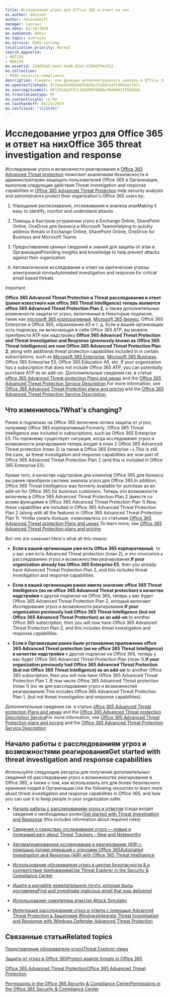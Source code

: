 ```yaml
---
title: Исследование угроз для Office 365 и ответ на них
ms.author: deniseb
author: denisebmsft
manager: laurawi
ms.date: 03/18/2019
ms.audience: Admin
ms.topic: overview
ms.service: O365-seccomp
localization_priority: Normal
search.appverid:
- MET150
- MOE150
ms.assetid: 32405da5-bee1-4a4b-82e5-8399df94c512
ms.collection:
- M365-security-compliance
description: Узнайте, как функции интеллектуального анализа в Office 365 Advanced Threat protection помогают находить угрозы в Организации, отвечать на вредоносные программы, фишингы и другие атаки, обнаруженные в Office 365 от вашего имени, и искать угрозу показател.
ms.openlocfilehash: 6f7e6e0a49bb4035458af2e9d7e45fd954a1f9fc
ms.sourcegitcommit: 0017dc6a5f81c165d9dfd88be39a6bb17856582e
ms.translationtype: MT
ms.contentlocale: ru-RU
ms.lasthandoff: 04/23/2019
ms.locfileid: "32265401"
---
```

# <a name="office-365-threat-investigation-and-response"></a><span data-ttu-id="c2dc0-103">Исследование угроз для Office 365 и ответ на них</span><span class="sxs-lookup"><span data-stu-id="c2dc0-103">Office 365 threat investigation and response</span></span>

<span data-ttu-id="c2dc0-104">Исследование угроз и возможности реагирования в [Office 365 Advanced Threat protection](office-365-atp.md) помогают аналитикам безопасности и администраторам защищать пользователей Office 365 в Организации, выполнив следующие действия:</span><span class="sxs-lookup"><span data-stu-id="c2dc0-104">Threat investigation and response capabilities in [Office 365 Advanced Threat Protection](office-365-atp.md) help security analysts and administrators protect their organization's Office 365 users by:</span></span>
  
1. <span data-ttu-id="c2dc0-105">Упрощение распознавания, отслеживания и анализа атак</span><span class="sxs-lookup"><span data-stu-id="c2dc0-105">Making it easy to identify, monitor and understand attacks</span></span>
    
2. <span data-ttu-id="c2dc0-106">Помощь в быстром устранении угроз в Exchange Online, SharePoint Online, OneDrive для бизнеса и Microsoft Teams</span><span class="sxs-lookup"><span data-stu-id="c2dc0-106">Helping to quickly address threats in Exchange Online, SharePoint Online, OneDrive for Business and Microsoft Teams</span></span>
    
3. <span data-ttu-id="c2dc0-107">Предоставление ценных сведений и знаний для защиты от атак в Организации</span><span class="sxs-lookup"><span data-stu-id="c2dc0-107">Providing insights and knowledge to help prevent attacks against their organization</span></span>

4. <span data-ttu-id="c2dc0-108">Автоматическое исследование и ответ на критические угрозы электронной почты</span><span class="sxs-lookup"><span data-stu-id="c2dc0-108">Automated investigation and response for critical email based threats</span></span>
    
> [!IMPORTANT]
> <span data-ttu-id="c2dc0-109">**Office 365 Advanced Threat Protection и Threat расследования и ответ (ранее известного как office 365 Threat Intelligence) теперь являются office 365 Advanced Threat Protection Plan 2**, а также дополнительные возможности защиты от угроз, включенные в Некоторые подписки, такие как [microsoft 365 корпоративный](https://www.microsoft.com/microsoft-365/enterprise/home), [Microsoft 365 бизнес](https://www.microsoft.com/microsoft-365/business), Office 365 Enterprise и Office 365, образование A5 и т. д. Если в вашей организации есть подписка, не включающая в себя Office 365 ATP, вы можете приобрести ATP как надстройку.</span><span class="sxs-lookup"><span data-stu-id="c2dc0-109">**Office 365 Advanced Threat Protection and Threat Investigation and Response (previously known as Office 365 Threat Intelligence) are now Office 365 Advanced Threat Protection Plan 2**, along with additional threat protection capabilities included in in certain subscriptions, such as [Microsoft 365 Enterprise](https://www.microsoft.com/microsoft-365/enterprise/home), [Microsoft 365 Business](https://www.microsoft.com/microsoft-365/business), Office 365 Enterprise E5, Office 365 Education A5, etc. If your organization has a subscription that does not include Office 365 ATP, you can potentially purchase ATP as an add-on.</span></span> <span data-ttu-id="c2dc0-110">Дополнительные сведения см. в статье [office 365 Advanced Threat protection Plans and ценах](https://products.office.com/exchange/advance-threat-protection) and the [Office 365 Advanced Threat Protection Service Description](https://docs.microsoft.com/office365/servicedescriptions/office-365-advanced-threat-protection-service-description#whats-new-in-office-365-advanced-threat-protection-atp).</span><span class="sxs-lookup"><span data-stu-id="c2dc0-110">For more information, see [Office 365 Advanced Threat Protection plans and pricing](https://products.office.com/exchange/advance-threat-protection) and the [Office 365 Advanced Threat Protection Service Description](https://docs.microsoft.com/office365/servicedescriptions/office-365-advanced-threat-protection-service-description#whats-new-in-office-365-advanced-threat-protection-atp).</span></span> 
  
## <a name="whats-changing"></a><span data-ttu-id="c2dc0-111">Что изменилось?</span><span class="sxs-lookup"><span data-stu-id="c2dc0-111">What's changing?</span></span>

<span data-ttu-id="c2dc0-112">Ранее в подписках на Office 365 включена логика защиты от угроз, например Office 365 корпоративный.</span><span class="sxs-lookup"><span data-stu-id="c2dc0-112">Formerly, Office 365 Threat Intelligence was included in subscriptions, such as Office 365 Enterprise E5.</span></span> <span data-ttu-id="c2dc0-113">По-прежнему существует ситуация, когда исследование угроз и возможности реагирования теперь входят в план 2 Office 365 Advanced Threat protection (план 2) (а также в Office 365 Enterprise ~).</span><span class="sxs-lookup"><span data-stu-id="c2dc0-113">This is still the case, as threat investigation and response capabilities are now part of Office 365 Advanced Threat Protection Plan 2 (and this is included in Office 365 Enterprise E5).</span></span> 

<span data-ttu-id="c2dc0-114">Кроме того, в качестве надстройки для клиентов Office 365 для бизнеса вы ранее приобрели систему анализа угроз для Office 365.</span><span class="sxs-lookup"><span data-stu-id="c2dc0-114">In addition, Office 365 Threat Intelligence was formerly available for purchase as an add-on for Office 365 for business customers.</span></span> <span data-ttu-id="c2dc0-115">Теперь эти возможности включены в Office 365 Advanced Threat Protection Plan 2 (вместе со всеми функциями в Office 365 Advanced Threat Protection Plan 1).</span><span class="sxs-lookup"><span data-stu-id="c2dc0-115">Now, these capabilities are included in Office 365 Advanced Threat Protection Plan 2 (along with all the features in Office 365 Advanced Threat Protection Plan 1).</span></span> <span data-ttu-id="c2dc0-116">Чтобы узнать больше, ознакомьтесь со статьями [Office 365 Advanced Threat protection Plans and ценах](https://products.office.com/exchange/advance-threat-protection).</span><span class="sxs-lookup"><span data-stu-id="c2dc0-116">To learn more, see [Office 365 Advanced Threat Protection plans and pricing](https://products.office.com/exchange/advance-threat-protection).</span></span>

<span data-ttu-id="c2dc0-117">Вот что это означает:</span><span class="sxs-lookup"><span data-stu-id="c2dc0-117">Here's what all this means:</span></span>

- <span data-ttu-id="c2dc0-118">**Если в вашей организации уже есть Office 365 корпоративный**, то у вас уже есть Advanced Threat protection (план 2), и это относится к расследованию угроз и возможностям реагирования.</span><span class="sxs-lookup"><span data-stu-id="c2dc0-118">**If your organization already has Office 365 Enterprise E5**, then you already have Advanced Threat Protection Plan 2, and this includes threat investigation and response capabilities.</span></span>

- <span data-ttu-id="c2dc0-119">**Если в вашей организации ранее имела значение office 365 Threat Intelligence (но не office 365 Advanced Threat protection) в качестве надстройки** к другой подписке на Office 365, теперь у вас будет Office 365 Advanced Threat Protection Plan 2, который включает Исследование угроз и возможности реагирования.</span><span class="sxs-lookup"><span data-stu-id="c2dc0-119">**If your organization previously had Office 365 Threat Intelligence (but not Office 365 Advanced Threat Protection) as an add-on** to another Office 365 subscription, then you will now have Office 365 Advanced Threat Protection Plan 2, and this includes threat investigation and response capabilities.</span></span> 

- <span data-ttu-id="c2dc0-120">**Если в Организации ранее было установлено приложение office 365 Advanced Threat protection (но не office 365 Threat Intelligence) в качестве надстройки** к другой подписке на Office 365, теперь у вас будет Office 365 Advanced Threat Protection Plan (план 1).</span><span class="sxs-lookup"><span data-stu-id="c2dc0-120">**If your organization previously had Office 365 Advanced Threat Protection (but not Office 365 Threat Intelligence) as an add-on** to another Office 365 subscription, then you will now have Office 365 Advanced Threat Protection Plan 1.</span></span> <span data-ttu-id="c2dc0-121">В том числе Office 365 Advanced Threat protection (план 1) (но не для расследования угроз и возможностей реагирования).</span><span class="sxs-lookup"><span data-stu-id="c2dc0-121">This includes Office 365 Advanced Threat Protection Plan 1, (but not threat investigation and response capabilities).</span></span>

<span data-ttu-id="c2dc0-122">Дополнительные сведения см. в статье [office 365 Advanced Threat protection Plans and ценах](https://products.office.com/exchange/advance-threat-protection) and the [Office 365 Advanced Threat protection Description Service](https://docs.microsoft.com/office365/servicedescriptions/office-365-advanced-threat-protection-service-description#whats-new-in-office-365-advanced-threat-protection-atp)</span><span class="sxs-lookup"><span data-stu-id="c2dc0-122">For more information, see [Office 365 Advanced Threat Protection plans and pricing](https://products.office.com/exchange/advance-threat-protection) and the [Office 365 Advanced Threat Protection Service Description](https://docs.microsoft.com/office365/servicedescriptions/office-365-advanced-threat-protection-service-description#whats-new-in-office-365-advanced-threat-protection-atp)</span></span>

## <a name="get-started-with-threat-investigation-and-response-capabilities"></a><span data-ttu-id="c2dc0-123">Начало работы с расследованиям угроз и возможностями реагирования</span><span class="sxs-lookup"><span data-stu-id="c2dc0-123">Get started with threat investigation and response capabilities</span></span>

<span data-ttu-id="c2dc0-124">Используйте следующие ресурсы для получения дополнительных сведений об расследовании угроз и возможностях реагирования в Office 365, а также о том, как использовать его для более безопасного хранения людей в Организации.</span><span class="sxs-lookup"><span data-stu-id="c2dc0-124">Use the following resources to learn more about threat investigation and response capabilities in Office 365, and how you can use it to keep people in your organization safer.</span></span>
  
- <span data-ttu-id="c2dc0-125">[Начало работы с расследованиям угроз и ответом](get-started-with-ti.md) (сюда входят сведения о необходимых ролях)</span><span class="sxs-lookup"><span data-stu-id="c2dc0-125">[Get started with Threat Investigation and Response](get-started-with-ti.md) (this includes information about required roles)</span></span> 
    
- [<span data-ttu-id="c2dc0-126">Сведения о средствах отслеживания угроз — новые и полезные</span><span class="sxs-lookup"><span data-stu-id="c2dc0-126">Learn about Threat Trackers - New and Noteworthy</span></span>](threat-trackers.md)

- [<span data-ttu-id="c2dc0-127">Автоматизированное исследование и реагирование (AIR) с помощью логики операций с угрозами Office 365</span><span class="sxs-lookup"><span data-stu-id="c2dc0-127">Automated Investigation and Response (AIR) with Office 365 Threat Intelligence</span></span>](automated-investigation-response-office.md)

- [<span data-ttu-id="c2dc0-128">Использование обозревателя угроз в центре безопасности &amp; и соответствия требованиям</span><span class="sxs-lookup"><span data-stu-id="c2dc0-128">Use Threat Explorer in the Security &amp; Compliance Center</span></span>](use-explorer-in-security-and-compliance.md)
    
- [<span data-ttu-id="c2dc0-129">Ищите и изучайте нежелательную почту, которая былы доставлена</span><span class="sxs-lookup"><span data-stu-id="c2dc0-129">Find and investigate malicious email that was delivered</span></span>](investigate-malicious-email-that-was-delivered.md)
    
- [<span data-ttu-id="c2dc0-130">Использование симулятора атак</span><span class="sxs-lookup"><span data-stu-id="c2dc0-130">Use Attack Simulator</span></span>](attack-simulator.md)
    
- [<span data-ttu-id="c2dc0-131">Интеграция расследования угроз и ответа с помощью Advanced Threat Protection в Защитнике Windows</span><span class="sxs-lookup"><span data-stu-id="c2dc0-131">Integrate Threat Investigation and Response with Windows Defender Advanced Threat Protection</span></span>](integrate-office-365-ti-with-wdatp.md)
    
## <a name="related-topics"></a><span data-ttu-id="c2dc0-132">Связанные статьи</span><span class="sxs-lookup"><span data-stu-id="c2dc0-132">Related topics</span></span>

[<span data-ttu-id="c2dc0-133">Представления обозревателя угроз</span><span class="sxs-lookup"><span data-stu-id="c2dc0-133">Threat Explorer views</span></span>](threat-explorer-views.md)

[<span data-ttu-id="c2dc0-134">Защита от угроз в Office 365</span><span class="sxs-lookup"><span data-stu-id="c2dc0-134">Protect against threats in Office 365</span></span>](protect-against-threats.md)
  
[<span data-ttu-id="c2dc0-135">Office 365 Advanced Threat Protection</span><span class="sxs-lookup"><span data-stu-id="c2dc0-135">Office 365 Advanced Threat Protection</span></span>](office-365-atp.md)
  
[<span data-ttu-id="c2dc0-136">Permissions in the Office 365 Security &amp; Compliance Center</span><span class="sxs-lookup"><span data-stu-id="c2dc0-136">Permissions in the Office 365 Security &amp; Compliance Center</span></span>](permissions-in-the-security-and-compliance-center.md)
 
